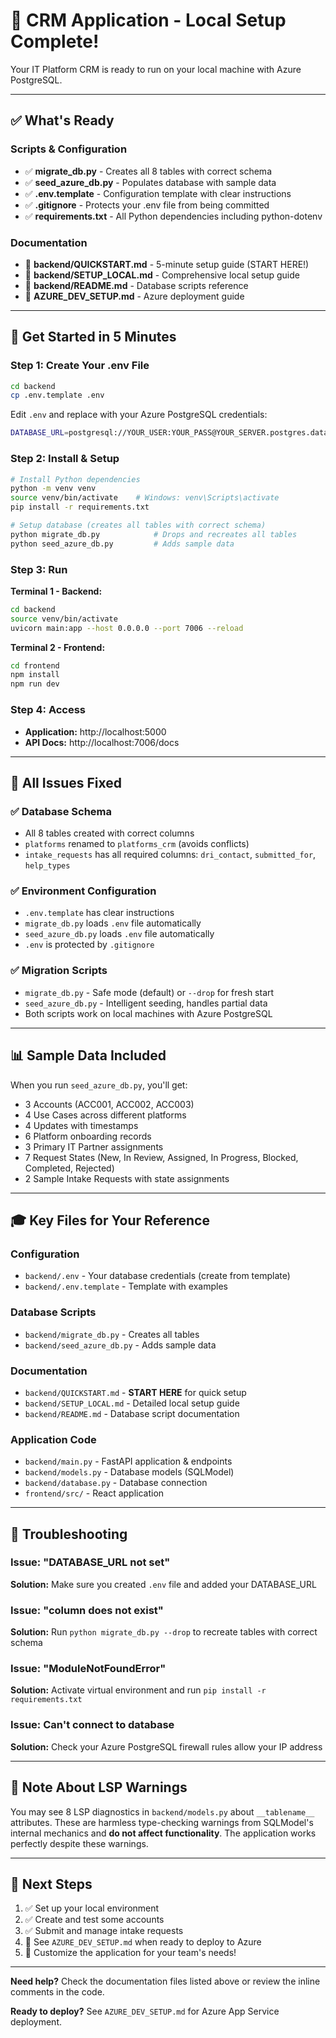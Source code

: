 # 🚀 CRM Application - Local Setup Complete!

Your IT Platform CRM is ready to run on your local machine with Azure PostgreSQL.

---

## ✅ What's Ready

### Scripts & Configuration
- ✅ **migrate_db.py** - Creates all 8 tables with correct schema
- ✅ **seed_azure_db.py** - Populates database with sample data  
- ✅ **.env.template** - Configuration template with clear instructions
- ✅ **.gitignore** - Protects your .env file from being committed
- ✅ **requirements.txt** - All Python dependencies including python-dotenv

### Documentation
- 📖 **backend/QUICKSTART.md** - 5-minute setup guide (START HERE!)
- 📖 **backend/SETUP_LOCAL.md** - Comprehensive local setup guide
- 📖 **backend/README.md** - Database scripts reference
- 📖 **AZURE_DEV_SETUP.md** - Azure deployment guide

---

## 🎯 Get Started in 5 Minutes

### Step 1: Create Your .env File

```bash
cd backend
cp .env.template .env
```

Edit `.env` and replace with your Azure PostgreSQL credentials:
```bash
DATABASE_URL=postgresql://YOUR_USER:YOUR_PASS@YOUR_SERVER.postgres.database.azure.com:5432/dev_psprawls?sslmode=require
```

### Step 2: Install & Setup

```bash
# Install Python dependencies
python -m venv venv
source venv/bin/activate    # Windows: venv\Scripts\activate
pip install -r requirements.txt

# Setup database (creates all tables with correct schema)
python migrate_db.py            # Drops and recreates all tables
python seed_azure_db.py         # Adds sample data
```

### Step 3: Run

**Terminal 1 - Backend:**
```bash
cd backend
source venv/bin/activate
uvicorn main:app --host 0.0.0.0 --port 7006 --reload
```

**Terminal 2 - Frontend:**
```bash
cd frontend
npm install
npm run dev
```

### Step 4: Access

- **Application:** http://localhost:5000
- **API Docs:** http://localhost:7006/docs

---

## 🔧 All Issues Fixed

### ✅ Database Schema
- All 8 tables created with correct columns
- `platforms` renamed to `platforms_crm` (avoids conflicts)
- `intake_requests` has all required columns: `dri_contact`, `submitted_for`, `help_types`

### ✅ Environment Configuration
- `.env.template` has clear instructions
- `migrate_db.py` loads `.env` file automatically
- `seed_azure_db.py` loads `.env` file automatically
- `.env` is protected by `.gitignore`

### ✅ Migration Scripts
- `migrate_db.py` - Safe mode (default) or `--drop` for fresh start
- `seed_azure_db.py` - Intelligent seeding, handles partial data
- Both scripts work on local machines with Azure PostgreSQL

---

## 📊 Sample Data Included

When you run `seed_azure_db.py`, you'll get:
- 3 Accounts (ACC001, ACC002, ACC003)
- 4 Use Cases across different platforms
- 4 Updates with timestamps
- 6 Platform onboarding records
- 3 Primary IT Partner assignments
- 7 Request States (New, In Review, Assigned, In Progress, Blocked, Completed, Rejected)
- 2 Sample Intake Requests with state assignments

---

## 🎓 Key Files for Your Reference

### Configuration
- `backend/.env` - Your database credentials (create from template)
- `backend/.env.template` - Template with examples

### Database Scripts  
- `backend/migrate_db.py` - Creates all tables
- `backend/seed_azure_db.py` - Adds sample data

### Documentation
- `backend/QUICKSTART.md` - **START HERE** for quick setup
- `backend/SETUP_LOCAL.md` - Detailed local setup guide
- `backend/README.md` - Database script documentation

### Application Code
- `backend/main.py` - FastAPI application & endpoints
- `backend/models.py` - Database models (SQLModel)
- `backend/database.py` - Database connection
- `frontend/src/` - React application

---

## 🐛 Troubleshooting

### Issue: "DATABASE_URL not set"
**Solution:** Make sure you created `.env` file and added your DATABASE_URL

### Issue: "column does not exist"  
**Solution:** Run `python migrate_db.py --drop` to recreate tables with correct schema

### Issue: "ModuleNotFoundError"
**Solution:** Activate virtual environment and run `pip install -r requirements.txt`

### Issue: Can't connect to database
**Solution:** Check your Azure PostgreSQL firewall rules allow your IP address

---

## 📝 Note About LSP Warnings

You may see 8 LSP diagnostics in `backend/models.py` about `__tablename__` attributes. These are harmless type-checking warnings from SQLModel's internal mechanics and **do not affect functionality**. The application works perfectly despite these warnings.

---

## 🚀 Next Steps

1. ✅ Set up your local environment
2. ✅ Create and test some accounts
3. ✅ Submit and manage intake requests  
4. 📖 See `AZURE_DEV_SETUP.md` when ready to deploy to Azure
5. 🎨 Customize the application for your team's needs!

---

**Need help?** Check the documentation files listed above or review the inline comments in the code.

**Ready to deploy?** See `AZURE_DEV_SETUP.md` for Azure App Service deployment.
